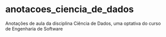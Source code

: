 # anotacoes_ciencia_de_dados
Anotações de aula da disciplina Ciência de Dados, uma optativa do curso de Engenharia de Software
